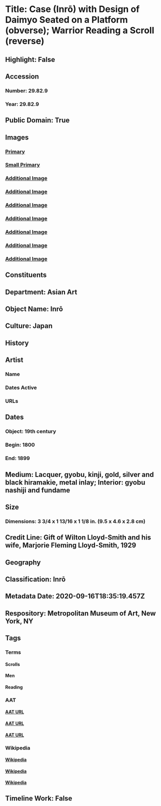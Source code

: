 # Title: Case (Inrō) with Design of Daimyo Seated on a Platform (obverse); Warrior Reading a Scroll (reverse)
## Highlight: False
## Accession
### Number: 29.82.9
### Year: 29.82.9
## Public Domain: True
## Images
### [Primary](https://images.metmuseum.org/CRDImages/as/original/LC-29_82_9-001.jpg)
### [Small Primary](https://images.metmuseum.org/CRDImages/as/web-large/LC-29_82_9-001.jpg)
### [Additional Image](https://images.metmuseum.org/CRDImages/as/original/29_82_9_O3.JPG)
### [Additional Image](https://images.metmuseum.org/CRDImages/as/original/29_82_9_d1.JPG)
### [Additional Image](https://images.metmuseum.org/CRDImages/as/original/29_82_9_d2.JPG)
### [Additional Image](https://images.metmuseum.org/CRDImages/as/original/LC-29_82_9-002.jpg)
### [Additional Image](https://images.metmuseum.org/CRDImages/as/original/LC-29_82_9-003.jpg)
### [Additional Image](https://images.metmuseum.org/CRDImages/as/original/LC-29_82_9-004.jpg)
### [Additional Image](https://images.metmuseum.org/CRDImages/as/original/LC-29_82_9-005.jpg)
## Constituents
## Department: Asian Art
## Object Name: Inrō
## Culture: Japan
## History
## Artist
### Name
### Dates Active
### URLs
## Dates
### Object: 19th century
### Begin: 1800
### End: 1899
## Medium: Lacquer, gyobu, kinji, gold, silver and black hiramakie,  metal inlay; Interior: gyobu nashiji and fundame
## Size
### Dimensions: 3 3/4 x 1 13/16 x 1 1/8 in. (9.5 x 4.6 x 2.8 cm)
## Credit Line: Gift of Wilton Lloyd-Smith and his wife, Marjorie Fleming Lloyd-Smith, 1929
## Geography
## Classification: Inrō
## Metadata Date: 2020-09-16T18:35:19.457Z
## Respository: Metropolitan Museum of Art, New York, NY
## Tags
### Terms
#### Scrolls
#### Men
#### Reading
### AAT
#### [AAT URL](http://vocab.getty.edu/page/aat/300028629)
#### [AAT URL](http://vocab.getty.edu/page/aat/300025928)
#### [AAT URL](http://vocab.getty.edu/page/aat/300248178)
### Wikipedia
#### [Wikipedia]()
#### [Wikipedia]()
#### [Wikipedia]()
## Timeline Work: False